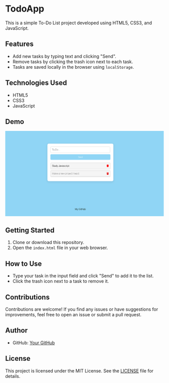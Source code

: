 # TodoApp

This is a simple To-Do List project developed using HTML5, CSS3, and JavaScript.

## Features

- Add new tasks by typing text and clicking "Send".
- Remove tasks by clicking the trash icon next to each task.
- Tasks are saved locally in the browser using `localStorage`.

## Technologies Used

- HTML5
- CSS3
- JavaScript

## Demo

![Screenshot](demoProjectTodo.PNG)

## Getting Started

1. Clone or download this repository.
2. Open the `index.html` file in your web browser.

## How to Use

- Type your task in the input field and click "Send" to add it to the list.
- Click the trash icon next to a task to remove it.

## Contributions

Contributions are welcome! If you find any issues or have suggestions for improvements, feel free to open an issue or submit a pull request.

## Author


- GitHub: [Your GitHub](https://github.com/Ascenindex)

## License

This project is licensed under the MIT License. See the [LICENSE](LICENSE) file for details.
